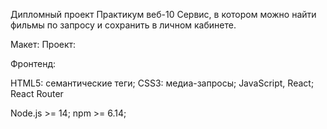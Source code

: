 Дипломный проект Практикум веб-10
Сервис, в котором можно найти фильмы по запросу и сохранить в личном кабинете.

Макет: 
Проект: 

Фронтенд:

HTML5: семантические теги;
CSS3: медиа-запросы;
JavaScript, React; React Router

Node.js >= 14;
npm >= 6.14;